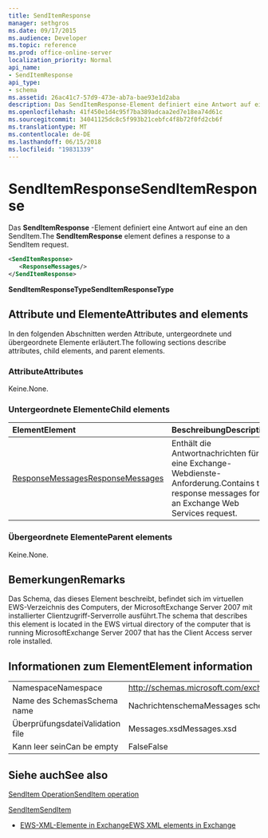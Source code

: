 ```yaml
---
title: SendItemResponse
manager: sethgros
ms.date: 09/17/2015
ms.audience: Developer
ms.topic: reference
ms.prod: office-online-server
localization_priority: Normal
api_name:
- SendItemResponse
api_type:
- schema
ms.assetid: 26ac41c7-57d9-473e-ab7a-bae93e1d2aba
description: Das SendItemResponse-Element definiert eine Antwort auf eine an den SendItem.
ms.openlocfilehash: 41f450e1d4c95f7ba389adcaa2ed7e18ea74d61c
ms.sourcegitcommit: 34041125dc8c5f993b21cebfc4f8b72f0fd2cb6f
ms.translationtype: MT
ms.contentlocale: de-DE
ms.lasthandoff: 06/15/2018
ms.locfileid: "19831339"
---
```

# <a name="senditemresponse"></a><span data-ttu-id="4f50b-103">SendItemResponse</span><span class="sxs-lookup"><span data-stu-id="4f50b-103">SendItemResponse</span></span>

<span data-ttu-id="4f50b-104">Das **SendItemResponse** -Element definiert eine Antwort auf eine an den SendItem.</span><span class="sxs-lookup"><span data-stu-id="4f50b-104">The **SendItemResponse** element defines a response to a SendItem request.</span></span> 
  
```xml
<SendItemResponse>
   <ResponseMessages/>
</SendItemResponse>
```

 <span data-ttu-id="4f50b-105">**SendItemResponseType**</span><span class="sxs-lookup"><span data-stu-id="4f50b-105">**SendItemResponseType**</span></span>
## <a name="attributes-and-elements"></a><span data-ttu-id="4f50b-106">Attribute und Elemente</span><span class="sxs-lookup"><span data-stu-id="4f50b-106">Attributes and elements</span></span>

<span data-ttu-id="4f50b-107">In den folgenden Abschnitten werden Attribute, untergeordnete und übergeordnete Elemente erläutert.</span><span class="sxs-lookup"><span data-stu-id="4f50b-107">The following sections describe attributes, child elements, and parent elements.</span></span>
  
### <a name="attributes"></a><span data-ttu-id="4f50b-108">Attribute</span><span class="sxs-lookup"><span data-stu-id="4f50b-108">Attributes</span></span>

<span data-ttu-id="4f50b-109">Keine.</span><span class="sxs-lookup"><span data-stu-id="4f50b-109">None.</span></span>
  
### <a name="child-elements"></a><span data-ttu-id="4f50b-110">Untergeordnete Elemente</span><span class="sxs-lookup"><span data-stu-id="4f50b-110">Child elements</span></span>

|<span data-ttu-id="4f50b-111">**Element**</span><span class="sxs-lookup"><span data-stu-id="4f50b-111">**Element**</span></span>|<span data-ttu-id="4f50b-112">**Beschreibung**</span><span class="sxs-lookup"><span data-stu-id="4f50b-112">**Description**</span></span>|
|:-----|:-----|
|[<span data-ttu-id="4f50b-113">ResponseMessages</span><span class="sxs-lookup"><span data-stu-id="4f50b-113">ResponseMessages</span></span>](responsemessages.md) <br/> |<span data-ttu-id="4f50b-114">Enthält die Antwortnachrichten für eine Exchange-Webdienste-Anforderung.</span><span class="sxs-lookup"><span data-stu-id="4f50b-114">Contains the response messages for an Exchange Web Services request.</span></span>  <br/> |
   
### <a name="parent-elements"></a><span data-ttu-id="4f50b-115">Übergeordnete Elemente</span><span class="sxs-lookup"><span data-stu-id="4f50b-115">Parent elements</span></span>

<span data-ttu-id="4f50b-116">Keine.</span><span class="sxs-lookup"><span data-stu-id="4f50b-116">None.</span></span>
  
## <a name="remarks"></a><span data-ttu-id="4f50b-117">Bemerkungen</span><span class="sxs-lookup"><span data-stu-id="4f50b-117">Remarks</span></span>

<span data-ttu-id="4f50b-118">Das Schema, das dieses Element beschreibt, befindet sich im virtuellen EWS-Verzeichnis des Computers, der MicrosoftExchange Server 2007 mit installierter Clientzugriff-Serverrolle ausführt.</span><span class="sxs-lookup"><span data-stu-id="4f50b-118">The schema that describes this element is located in the EWS virtual directory of the computer that is running MicrosoftExchange Server 2007 that has the Client Access server role installed.</span></span>
  
## <a name="element-information"></a><span data-ttu-id="4f50b-119">Informationen zum Element</span><span class="sxs-lookup"><span data-stu-id="4f50b-119">Element information</span></span>

|||
|:-----|:-----|
|<span data-ttu-id="4f50b-120">Namespace</span><span class="sxs-lookup"><span data-stu-id="4f50b-120">Namespace</span></span>  <br/> |http://schemas.microsoft.com/exchange/services/2006/messages  <br/> |
|<span data-ttu-id="4f50b-121">Name des Schemas</span><span class="sxs-lookup"><span data-stu-id="4f50b-121">Schema name</span></span>  <br/> |<span data-ttu-id="4f50b-122">Nachrichtenschema</span><span class="sxs-lookup"><span data-stu-id="4f50b-122">Messages schema</span></span>  <br/> |
|<span data-ttu-id="4f50b-123">Überprüfungsdatei</span><span class="sxs-lookup"><span data-stu-id="4f50b-123">Validation file</span></span>  <br/> |<span data-ttu-id="4f50b-124">Messages.xsd</span><span class="sxs-lookup"><span data-stu-id="4f50b-124">Messages.xsd</span></span>  <br/> |
|<span data-ttu-id="4f50b-125">Kann leer sein</span><span class="sxs-lookup"><span data-stu-id="4f50b-125">Can be empty</span></span>  <br/> |<span data-ttu-id="4f50b-126">False</span><span class="sxs-lookup"><span data-stu-id="4f50b-126">False</span></span>  <br/> |
   
## <a name="see-also"></a><span data-ttu-id="4f50b-127">Siehe auch</span><span class="sxs-lookup"><span data-stu-id="4f50b-127">See also</span></span>



[<span data-ttu-id="4f50b-128">SendItem Operation</span><span class="sxs-lookup"><span data-stu-id="4f50b-128">SendItem operation</span></span>](senditem-operation.md)
  
[<span data-ttu-id="4f50b-129">SendItem</span><span class="sxs-lookup"><span data-stu-id="4f50b-129">SendItem</span></span>](senditem.md)


- [<span data-ttu-id="4f50b-130">EWS-XML-Elemente in Exchange</span><span class="sxs-lookup"><span data-stu-id="4f50b-130">EWS XML elements in Exchange</span></span>](ews-xml-elements-in-exchange.md)

